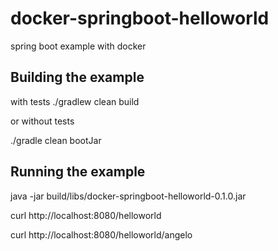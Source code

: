 # docker-springboot-helloworld
spring boot example with docker


## Building the example 

with tests
./gradlew clean build

or without tests

./gradle clean bootJar

## Running the example 

java -jar build/libs/docker-springboot-helloworld-0.1.0.jar


curl http://localhost:8080/helloworld


curl http://localhost:8080/helloworld/angelo
